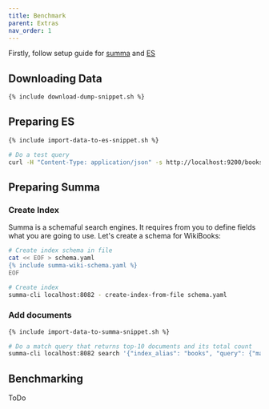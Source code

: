 ```yaml
---
title: Benchmark
parent: Extras
nav_order: 1
---
```


Firstly, follow setup guide for [summa](/summa/quick-start#setup) and [ES](https://www.elastic.co/guide/en/elasticsearch/reference/current/install-elasticsearch.html)

## Downloading Data

```bash
{% include download-dump-snippet.sh %}
```

## Preparing ES

```bash 
{% include import-data-to-es-snippet.sh %}

# Do a test query
curl -H "Content-Type: application/json" -s http://localhost:9200/books/_search '{"query": { "match": {"message": {"query": "this is a test"}}}}'
```

## Preparing Summa

### Create Index
Summa is a schemaful search engines. It requires from you to define fields what you are going to use. Let's create
a schema for WikiBooks:

```bash
# Create index schema in file
cat << EOF > schema.yaml
{% include summa-wiki-schema.yaml %}
EOF
```

```bash
# Create index
summa-cli localhost:8082 - create-index-from-file schema.yaml
```

### Add documents

```bash
{% include import-data-to-summa-snippet.sh %}

# Do a match query that returns top-10 documents and its total count
summa-cli localhost:8082 search '{"index_alias": "books", "query": {"match": {"value": "astronomy"}}, "collectors": [{"top_docs": {"limit": 10}}, {"count": {}}]}'
```

## Benchmarking
ToDo